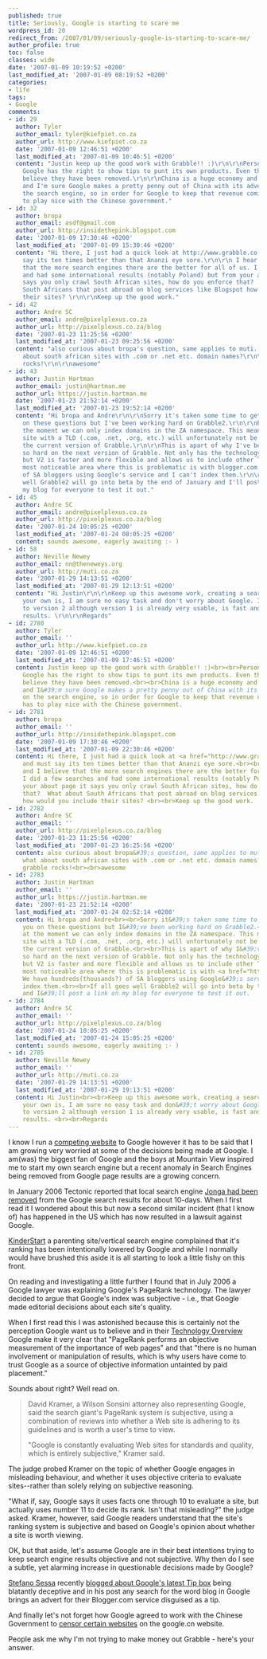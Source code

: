 ```yaml
---
published: true
title: Seriously, Google is starting to scare me
wordpress_id: 20
redirect_from: /2007/01/09/seriously-google-is-starting-to-scare-me/
author_profile: true
toc: false
classes: wide
date: '2007-01-09 10:19:52 +0200'
last_modified_at: '2007-01-09 08:19:52 +0200'
categories:
- life
tags:
- Google
comments:
- id: 29
  author: Tyler
  author_email: tyler@kiefpiet.co.za
  author_url: http://www.kiefpiet.co.za
  date: '2007-01-09 12:46:51 +0200'
  last_modified_at: '2007-01-09 10:46:51 +0200'
  content: "Justin keep up the good work with Grabble!! :)\r\n\r\nPersonally I believe
    Google has the right to show tips to punt its own products. Even though now I
    believe they have been removed.\r\n\r\nChina is a huge economy and a big market
    and I'm sure Google makes a pretty penny out of China with its advertising on
    the search engine, so in order for Google to keep that revenue coming in it has
    to play nice with the Chinese government."
- id: 32
  author: bropa
  author_email: asdf@gmail.com
  author_url: http://insidethepink.blogspot.com
  date: '2007-01-09 17:30:46 +0200'
  last_modified_at: '2007-01-09 15:30:46 +0200'
  content: "Hi there, I just had a quick look at http://www.grabble.co.za and must
    say its ten times better than that Ananzi eye sore.\r\n\r\n I hear you and I believe
    that the more search engines there are the better for all of us. I did a few searches
    and had some international results (notably Poland) but from your about page it
    says you only crawl South African sites, how do you enforce that?  What about
    South Africans that post abroad on blog services like Blogspot how would you include
    their sites? \r\n\r\nKeep up the good work."
- id: 42
  author: Andre SC
  author_email: andre@pixelplexus.co.za
  author_url: http://pixelplexus.co.za/blog
  date: '2007-01-23 11:25:56 +0200'
  last_modified_at: '2007-01-23 09:25:56 +0200'
  content: "also curious about bropa's question, same applies to muti...\r\nand what
    about south african sites with .com or .net etc. domain names?\r\n\r\nstill, grabble
    rocks!\r\n\r\nawesome"
- id: 43
  author: Justin Hartman
  author_email: justin@hartman.me
  author_url: https://justin.hartman.me
  date: '2007-01-23 21:52:14 +0200'
  last_modified_at: '2007-01-23 19:52:14 +0200'
  content: "Hi bropa and Andre\r\n\r\nSorry it's taken some time to get back to you
    on these questions but I've been working hard on Grabble2.\r\n\r\nBasically at
    the moment we can only index domains in the ZA namespace. This means that any
    site with a TLD (.com, .net, .org, etc.) will unfortunately not be indexed in
    the current version of Grabble.\r\n\r\nThis is apart of why I've been working
    so hard on the next version of Grabble. Not only has the technology been re-written
    but V2 is faster and more flexible and allows us to include other TLD names.\r\n\r\nThe
    most noticeable area where this is problematic is with blogger.com. We have hundreds(thousands?)
    of SA bloggers using Google's service and I can't index them.\r\n\r\nIf all goes
    well Grabble2 will go into beta by the end of January and I'll post a link on
    my blog for everyone to test it out."
- id: 45
  author: Andre SC
  author_email: andre@pixelplexus.co.za
  author_url: http://pixelplexus.co.za/blog
  date: '2007-01-24 10:05:25 +0200'
  last_modified_at: '2007-01-24 08:05:25 +0200'
  content: sounds awesome, eagerly awaiting :- )
- id: 58
  author: Neville Newey
  author_email: nn@theneweys.org
  author_url: http://muti.co.za
  date: '2007-01-29 14:13:51 +0200'
  last_modified_at: '2007-01-29 12:13:51 +0200'
  content: "Hi Justin\r\n\r\nKeep up this awesome work, creating a search engine on
    your own is, I am sure no easy task and don't worry about Google. I look forward
    to version 2 although version 1 is already very usable, is fast and has relevant
    results. \r\n\r\nRegards"
- id: 2780
  author: Tyler
  author_email: ''
  author_url: http://www.kiefpiet.co.za
  date: '2007-01-09 12:46:51 +0200'
  last_modified_at: '2007-01-09 17:46:51 +0200'
  content: Justin keep up the good work with Grabble!! :)<br><br>Personally I believe
    Google has the right to show tips to punt its own products. Even though now I
    believe they have been removed.<br><br>China is a huge economy and a big market
    and I&#39;m sure Google makes a pretty penny out of China with its advertising
    on the search engine, so in order for Google to keep that revenue coming in it
    has to play nice with the Chinese government.
- id: 2781
  author: bropa
  author_email: ''
  author_url: http://insidethepink.blogspot.com
  date: '2007-01-09 17:30:46 +0200'
  last_modified_at: '2007-01-09 22:30:46 +0200'
  content: Hi there, I just had a quick look at <a href="http://www.grabble.co.za">http://www.grabble.co.za</a>
    and must say its ten times better than that Ananzi eye sore.<br><br> I hear you
    and I believe that the more search engines there are the better for all of us.
    I did a few searches and had some international results (notably Poland) but from
    your about page it says you only crawl South African sites, how do you enforce
    that?  What about South Africans that post abroad on blog services like Blogspot
    how would you include their sites? <br><br>Keep up the good work.
- id: 2782
  author: Andre SC
  author_email: ''
  author_url: http://pixelplexus.co.za/blog
  date: '2007-01-23 11:25:56 +0200'
  last_modified_at: '2007-01-23 16:25:56 +0200'
  content: also curious about bropa&#39;s question, same applies to muti...<br>and
    what about south african sites with .com or .net etc. domain names?<br><br>still,
    grabble rocks!<br><br>awesome
- id: 2783
  author: Justin Hartman
  author_email: ''
  author_url: https://justin.hartman.me
  date: '2007-01-23 21:52:14 +0200'
  last_modified_at: '2007-01-24 02:52:14 +0200'
  content: Hi bropa and Andre<br><br>Sorry it&#39;s taken some time to get back to
    you on these questions but I&#39;ve been working hard on Grabble2.<br><br>Basically
    at the moment we can only index domains in the ZA namespace. This means that any
    site with a TLD (.com, .net, .org, etc.) will unfortunately not be indexed in
    the current version of Grabble.<br><br>This is apart of why I&#39;ve been working
    so hard on the next version of Grabble. Not only has the technology been re-written
    but V2 is faster and more flexible and allows us to include other TLD names.<br><br>The
    most noticeable area where this is problematic is with <a href="http://blogger.com">blogger.com</a>.
    We have hundreds(thousands?) of SA bloggers using Google&#39;s service and I can&#39;t
    index them.<br><br>If all goes well Grabble2 will go into beta by the end of January
    and I&#39;ll post a link on my blog for everyone to test it out.
- id: 2784
  author: Andre SC
  author_email: ''
  author_url: http://pixelplexus.co.za/blog
  date: '2007-01-24 10:05:25 +0200'
  last_modified_at: '2007-01-24 15:05:25 +0200'
  content: sounds awesome, eagerly awaiting :- )
- id: 2785
  author: Neville Newey
  author_email: ''
  author_url: http://muti.co.za
  date: '2007-01-29 14:13:51 +0200'
  last_modified_at: '2007-01-29 19:13:51 +0200'
  content: Hi Justin<br><br>Keep up this awesome work, creating a search engine on
    your own is, I am sure no easy task and don&#39;t worry about Google. I look forward
    to version 2 although version 1 is already very usable, is fast and has relevant
    results. <br><br>Regards
---
```

I know I run a <a href="http://www.grabble.co.za">competing website</a> to Google however it has to be said that I am growing very worried at some of the decisions being made at Google. I am(was) the biggest fan of Google and the boys at Mountain View inspired me to start my own search engine but a recent anomaly in Search Engines being removed from Google page results are a growing concern.

In January 2006 Tectonic reported that local search engine <a href="http://www.tectonic.co.za/view.php?action=view&id=828&topic=">Jonga had been removed</a> from the Google search results for about 10-days. When I first read it I wondered about this but now a second similar incident (that I know of) has happened in the US which has now resulted in a lawsuit against Google.

<a href="http://www.kinderstart.com/">KinderStart</a> a parenting site/vertical search engine complained that it's ranking has been intentionally lowered by Google and while I normally would have brushed this aside it is all starting to look a little fishy on this front.

On reading and investigating a little further I found that in July 2006 a Google lawyer was explaining Google's PageRank technology. The lawyer decided to argue that Google's index was subjective - i.e., that Google made editorial decisions about each site's quality.

When I first read this I was astonished because this is certainly not the perception Google want us to believe and in their <a href="http://www.google.com/corporate/tech.html">Technology Overview</a> Google make it very clear that "PageRank performs an objective measurement of the importance of web pages" and that "there is no human involvement or manipulation of results, which is why users have come to trust Google as a source of objective information untainted by paid placement."

Sounds about right? Well read on.

>David Kramer, a Wilson Sonsini attorney also representing Google, said the search giant's PageRank system is subjective, using a combination of reviews into whether a Web site is adhering to its guidelines and is worth a user's time to view.
>
>"Google is constantly evaluating Web sites for standards and quality, which is entirely subjective," Kramer said.

The judge probed Kramer on the topic of whether Google engages in misleading behaviour, and whether it uses objective criteria to evaluate sites--rather than solely relying on subjective reasoning.

"What if, say, Google says it uses facts one through 10 to evaluate a site, but actually uses number 11 to decide its rank. Isn't that misleading?" the judge asked.
Kramer, however, said Google readers understand that the site's ranking system is subjective and based on Google's opinion about whether a site is worth viewing.

OK, but that aside, let's assume Google are in their best intentions trying to keep search engine results objective and not subjective. Why then do I see a subtle, yet alarming increase in questionable decisions made by Google?

<a href="http://sessa.wordpress.com/">Stefano Sessa</a> recently <a href="http://sessa.wordpress.com/2006/12/21/googles-tip-blatantly-deceptive/">blogged about Google's latest Tip box</a> being blatantly deceptive and in his post any search for the word blog in Google brings an advert for their Blogger.com service disguised as a tip.

And finally let's not forget how Google agreed to work with the Chinese Government to <a href="http://blog.outer-court.com/censored/">censor certain websites</a> on the google.cn website.

People ask me why I'm not trying to make money out Grabble - here's your answer.
